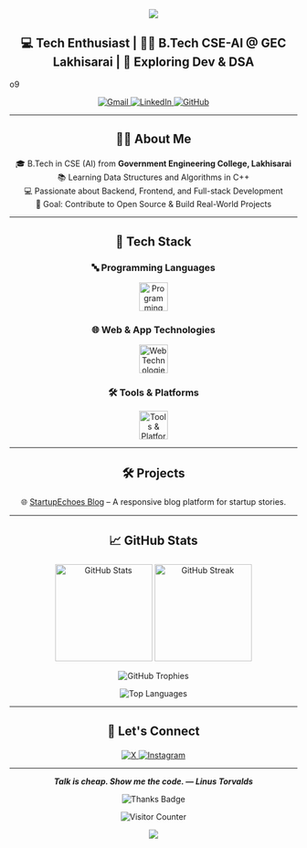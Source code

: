 <!-- Profile Banner -->
<p align="center">
  <img src="https://capsule-render.vercel.app/api?type=waving&color=0abde3&height=200&section=header&text=Hi,%20I'm%20Shashi%20Kant%20Singh!&fontSize=40&fontColor=ffffff" />
</p>

<h2 align="center">💻 Tech Enthusiast | 👨‍🎓 B.Tech CSE-AI @ GEC Lakhisarai | 🚀 Exploring Dev & DSA</h2>
 o9
<p align="center">
  <a href="mailto:shashikantsinghofficial@gmail.com">
    <img src="https://img.shields.io/badge/-Gmail-D14836?style=for-the-badge&logo=gmail&logoColor=white" alt="Gmail" />
  </a>
  <a href="https://www.linkedin.com/in/shashi-kant-singh">
    <img src="https://img.shields.io/badge/-LinkedIn-0077B5?style=for-the-badge&logo=linkedin&logoColor=white" alt="LinkedIn" />
  </a>
  <a href="https://github.com/shashikant1202">
    <img src="https://img.shields.io/badge/-GitHub-181717?style=for-the-badge&logo=github&logoColor=white" alt="GitHub" />
  </a>
</p>

---

## <p align="center">👨‍💻 About Me</p>

<p align="center">
🎓 B.Tech in CSE (AI) from <strong>Government Engineering College, Lakhisarai</strong><br>
📚 Learning Data Structures and Algorithms in C++<br>
💻 Passionate about Backend, Frontend, and Full-stack Development<br>
🎯 Goal: Contribute to Open Source & Build Real-World Projects
</p>

---
  
## <p align="center">🧠 Tech Stack</p>

### <p align="center">🔤 Programming Languages</p>
<p align="center">
  <img src="https://skillicons.dev/icons?i=c,cpp,python,js" height="50" alt="Programming Languages" />
</p>

### <p align="center">🌐 Web & App Technologies</p>
<p align="center">
  <img src="https://skillicons.dev/icons?i=html,css,react" height="50" alt="Web Technologies" />
</p>

### <p align="center">🛠️ Tools & Platforms</p>
<p align="center">
  <img src="https://skillicons.dev/icons?i=git,github,vscode,linux" height="50" alt="Tools & Platforms" />
</p>

---

## <p align="center">🛠️ Projects</p>

<p align="center">
  🌐 <a href="https://startupechoes.com/">StartupEchoes Blog</a> – A responsive blog platform for startup stories.
</p>

---

## <p align="center">📈 GitHub Stats</p>

<p align="center">
  <img src="https://github-readme-stats.vercel.app/api?username=shashikant1202&show_icons=true&theme=tokyonight&count_private=true" height="170" alt="GitHub Stats" />
  <img src="https://github-readme-streak-stats.herokuapp.com/?user=shashikant1202&theme=tokyonight" height="170" alt="GitHub Streak" />
</p>

<p align="center">
  <img src="https://github-profile-trophy.vercel.app/?username=shashikant1202&theme=tokyonight&column=4&margin-w=15&margin-h=15" alt="GitHub Trophies" />
</p>

<p align="center">
  <img src="https://github-readme-stats.vercel.app/api/top-langs/?username=shashikant1202&layout=compact&theme=tokyonight" alt="Top Languages" />
</p>

---

## <p align="center">🤝 Let's Connect</p>

<p align="center">
  <a href="https://x.com/shashikant_1202">
    <img src="https://img.shields.io/badge/X-000000?style=for-the-badge&logo=twitter&logoColor=white" alt="X" />
  </a>
  <a href="https://instagram.com/shashikant_1202">
    <img src="https://img.shields.io/badge/Instagram-E4405F?style=for-the-badge&logo=instagram&logoColor=white" alt="Instagram" />
  </a>
</p>

---

<!-- Footer Animation -->

<p align="center">
  <strong><em>Talk is cheap. Show me the code. — Linus Torvalds</em></strong>
</p>

<!-- Final Footer Badge Message -->
<p align="center">
  <img src="https://img.shields.io/badge/Thanks%20for%20visiting%20my%20profile!-Keep%20Building%20🚀%20Happy%20Coding%20💻-brightgreen?style=for-the-badge&logo=github" alt="Thanks Badge" />
</p>

<p align="center">
  <img src="https://komarev.com/ghpvc/?username=shashikant1202&label=Profile+Visitors&color=blueviolet&style=flat" alt="Visitor Counter" />
</p>
<p align="center">
  <img src="https://capsule-render.vercel.app/api?type=waving&color=0abde3&height=140&section=footer" />
</p>
